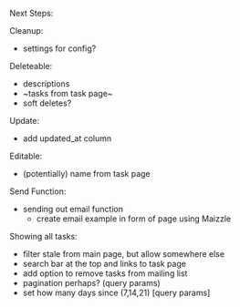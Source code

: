 Next Steps:

Cleanup:
- settings for config?

Deleteable:
- descriptions
- ~tasks from task page~
- soft deletes?

Update:
- add updated_at column

Editable:
- (potentially) name from task page

Send Function:
- sending out email function
    - create email example in form of page using Maizzle

Showing all tasks:
- filter stale from main page, but allow somewhere else
- search bar at the top and links to task page
- add option to remove tasks from mailing list
- pagination perhaps? (query params)
- set how many days since (7,14,21) [query params]
